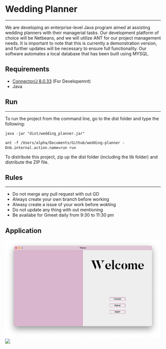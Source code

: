 # Wedding Planner
---
We are developing an enterprise-level Java program aimed at assisting wedding planners with their managerial tasks. Our development platform of choice will be Netbeans, and we will utilize ANT for our project management needs. It is important to note that this is currently a demonstration version, and further updates will be necessary to ensure full functionality. Our software automates a local database that has been built using MYSQL.

## Requirements
- [Connector/J 8.0.33](https://dev.mysql.com/downloads/connector/j/) (For Developemnt) 
- Java 

## Run
---
To run the project from the command line, go to the dist folder and
type the following:

```
java -jar "dist/wedding_planner.jar"
``` 

```
ant -f /Users/alpha/Documents/Github/wedding-planner -Dnb.internal.action.name=run run
```

To distribute this project, zip up the dist folder (including the lib folder)
and distribute the ZIP file.


## Rules
--- 
* Do not merge any pull request with out GD
* Always create your own branch before working
* Alwasy create a issue of your work before wokting 
* Do not update any thing with out mentioning 
* Be availabe for Gmeet daily from 9:30 to 11:30 pm

## Application

<img src="src/icon/windowview.png">

<img src="https://youtu.be/lNSwRlMQVXA">
